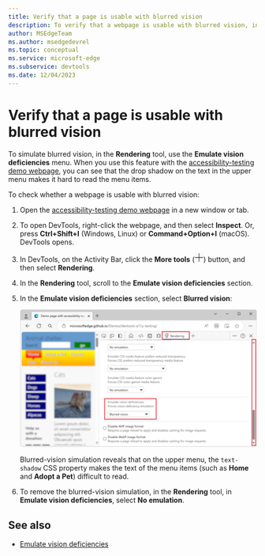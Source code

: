 ```yaml
---
title: Verify that a page is usable with blurred vision
description: To verify that a webpage is usable with blurred vision, in the Rendering tool, use the Emulate vision deficiencies dropdown list.
author: MSEdgeTeam
ms.author: msedgedevrel
ms.topic: conceptual
ms.service: microsoft-edge
ms.subservice: devtools
ms.date: 12/04/2023
---
```

# Verify that a page is usable with blurred vision

<!-- Rendering tool: Emulate vision deficiencies: Blurred vision -->

To simulate blurred vision, in the **Rendering** tool, use the **Emulate vision deficiencies** menu.  When you use this feature with the [accessibility-testing demo webpage](https://microsoftedge.github.io/Demos/devtools-a11y-testing/), you can see that the drop shadow on the text in the upper menu makes it hard to read the menu items.

To check whether a webpage is usable with blurred vision:

1. Open the [accessibility-testing demo webpage](https://microsoftedge.github.io/Demos/devtools-a11y-testing/) in a new window or tab.

1. To open DevTools, right-click the webpage, and then select **Inspect**.  Or, press **Ctrl+Shift+I** (Windows, Linux) or **Command+Option+I** (macOS).  DevTools opens.

1. In DevTools, on the Activity Bar, click the **More tools** (![More tools icon](./test-blurred-vision-images/more-tools-icon.png)) button, and then select **Rendering**.

1. In the **Rendering** tool, scroll to the **Emulate vision deficiencies** section.

1. In the **Emulate vision deficiencies** section, select **Blurred vision**:

   ![Simulating a blurred page](./test-blurred-vision-images/testing-simulating-blur.png)

    Blurred-vision simulation reveals that on the upper menu, the `text-shadow` CSS property makes the text of the menu items (such as **Home** and **Adopt a Pet**) difficult to read.

1. To remove the blurred-vision simulation, in the **Rendering** tool, in **Emulate vision deficiencies**, select **No emulation**.


<!-- ====================================================================== -->
## See also

*  [Emulate vision deficiencies](emulate-vision-deficiencies.md)
